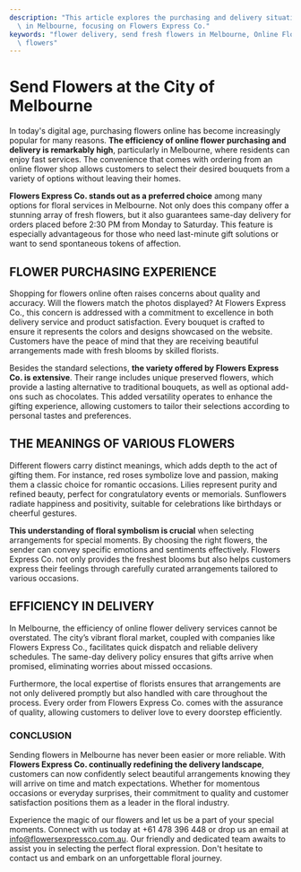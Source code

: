 ```yaml
---
description: "This article explores the purchasing and delivery situation of online flower shops\
  \ in Melbourne, focusing on Flowers Express Co."
keywords: "flower delivery, send fresh flowers in Melbourne, Online Flower Delivery, melbourne\
  \ flowers"
---
```

# Send Flowers at the City of Melbourne

In today's digital age, purchasing flowers online has become increasingly popular for many reasons. **The efficiency of online flower purchasing and delivery is remarkably high**, particularly in Melbourne, where residents can enjoy fast services. The convenience that comes with ordering from an online flower shop allows customers to select their desired bouquets from a variety of options without leaving their homes.

**Flowers Express Co. stands out as a preferred choice** among many options for floral services in Melbourne. Not only does this company offer a stunning array of fresh flowers, but it also guarantees same-day delivery for orders placed before 2:30 PM from Monday to Saturday. This feature is especially advantageous for those who need last-minute gift solutions or want to send spontaneous tokens of affection.

## FLOWER PURCHASING EXPERIENCE

Shopping for flowers online often raises concerns about quality and accuracy. Will the flowers match the photos displayed? At Flowers Express Co., this concern is addressed with a commitment to excellence in both delivery service and product satisfaction. Every bouquet is crafted to ensure it represents the colors and designs showcased on the website. Customers have the peace of mind that they are receiving beautiful arrangements made with fresh blooms by skilled florists.

Besides the standard selections, **the variety offered by Flowers Express Co. is extensive**. Their range includes unique preserved flowers, which provide a lasting alternative to traditional bouquets, as well as optional add-ons such as chocolates. This added versatility operates to enhance the gifting experience, allowing customers to tailor their selections according to personal tastes and preferences.

## THE MEANINGS OF VARIOUS FLOWERS

Different flowers carry distinct meanings, which adds depth to the act of gifting them. For instance, red roses symbolize love and passion, making them a classic choice for romantic occasions. Lilies represent purity and refined beauty, perfect for congratulatory events or memorials. Sunflowers radiate happiness and positivity, suitable for celebrations like birthdays or cheerful gestures.

**This understanding of floral symbolism is crucial** when selecting arrangements for special moments. By choosing the right flowers, the sender can convey specific emotions and sentiments effectively. Flowers Express Co. not only provides the freshest blooms but also helps customers express their feelings through carefully curated arrangements tailored to various occasions.

## EFFICIENCY IN DELIVERY

In Melbourne, the efficiency of online flower delivery services cannot be overstated. The city’s vibrant floral market, coupled with companies like Flowers Express Co., facilitates quick dispatch and reliable delivery schedules. The same-day delivery policy ensures that gifts arrive when promised, eliminating worries about missed occasions. 

Furthermore, the local expertise of florists ensures that arrangements are not only delivered promptly but also handled with care throughout the process. Every order from Flowers Express Co. comes with the assurance of quality, allowing customers to deliver love to every doorstep efficiently.

### CONCLUSION

Sending flowers in Melbourne has never been easier or more reliable. With **Flowers Express Co. continually redefining the delivery landscape**, customers can now confidently select beautiful arrangements knowing they will arrive on time and match expectations. Whether for momentous occasions or everyday surprises, their commitment to quality and customer satisfaction positions them as a leader in the floral industry.

Experience the magic of our flowers and let us be a part of your special moments. Connect with us today at +61 478 396 448 or drop us an email at info@flowersexpressco.com.au. Our friendly and dedicated team awaits to assist you in selecting the perfect floral expression. Don't hesitate to contact us and embark on an unforgettable floral journey.
